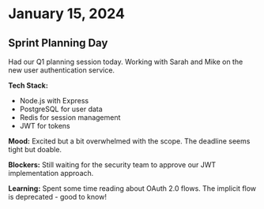 # January 15, 2024

## Sprint Planning Day

Had our Q1 planning session today. Working with Sarah and Mike on the new user authentication service. 

**Tech Stack:**
- Node.js with Express
- PostgreSQL for user data
- Redis for session management
- JWT for tokens

**Mood:** Excited but a bit overwhelmed with the scope. The deadline seems tight but doable.

**Blockers:** Still waiting for the security team to approve our JWT implementation approach.

**Learning:** Spent some time reading about OAuth 2.0 flows. The implicit flow is deprecated - good to know!
